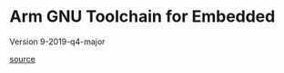 # Arm GNU Toolchain for Embedded

Version 9-2019-q4-major

[source](https://developer.arm.com/downloads/-/gnu-rm)